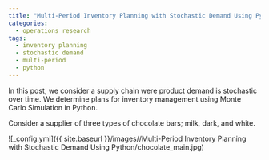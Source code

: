 ```yaml
---
title: "Multi-Period Inventory Planning with Stochastic Demand Using Python"
categories:
  - operations research
tags:
  - inventory planning
  - stochastic demand
  - multi-period
  - python
--- 
```


In this post, we consider a supply chain were product demand is stochastic over time. 
We determine plans for inventory management using Monte Carlo Simulation in
Python.

Consider a supplier of three types of chocolate bars; milk, dark, and white. 

![_config.yml]({{ site.baseurl }}/images//Multi-Period Inventory Planning with Stochastic Demand Using Python/chocolate_main.jpg)


